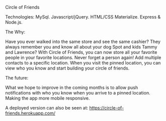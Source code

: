 Circle of Friends

Technologies:
MySql. Javascript/jQuery. HTML/CSS Materialize. Express & Node.js.

The Why:

Have you ever walked into the same store and see the same cashier? They always remember you and know all about your dog Spot and kids Tammy and Lawrence? With Circle of Friends, you can now store all your favorite people in your favorite locations. Never forget a person again! Add multiple contacts to a specific location. When you visit the pinned location, you can view who you know and start building your circle of friends.

The future:

What we hope to improve in the coming months is to allow push notifications with who you know when you arrive to a pinned location. Making the app more mobile responsive.

A deployed version can also be seen at: https://circle-of-friends.herokuapp.com/
